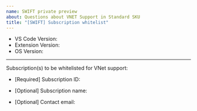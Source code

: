 ```yaml
---
name: SWIFT private preview
about: Questions about VNET Support in Standard SKU
title: "[SWIFT] Subscription whitelist"
---
```


<!-- ⚠️⚠️ Do Not Delete This! bug_report_template ⚠️⚠️ -->

- VS Code Version: 
- Extension Version:
- OS Version: 
---

Subscription(s) to be whitelisted for VNet support:

- [Required] Subscription ID:

- [Optional] Subscription name:

- [Optional] Contact email:

<!-- Describe your other questions here. -->